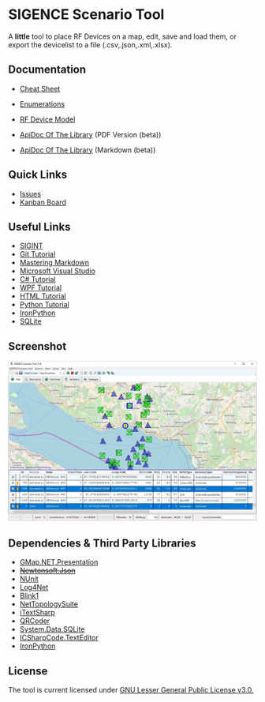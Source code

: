 # SIGENCE Scenario Tool

A **little** tool to place RF Devices on a map, edit, save and load them, or export the devicelist to a file (.csv,.json,.xml,.xlsx).

## Documentation

- [Cheat Sheet](Documentation/Generated/CheatSheet.pdf)
- [Enumerations](Source/SIGENCEScenarioTool.Library/Src/Models/EnumerationsAndConstants.md)
- [RF Device Model](Source/SIGENCEScenarioTool.Library/Src/Models/RFDevice/RFDevice.Properties.md)

- [ApiDoc Of The Library](Documentation/Generated/SIGENCEScenarioTool.Library.pdf) (PDF Version (beta))
- [ApiDoc Of The Library](Documentation/Generated/Markdown/README.md) (Markdown (beta))



## Quick Links

- [Issues](https://github.com/ObiWanLansi/SIGENCE-Scenario-Tool/issues/)
- [Kanban Board](https://github.com/ObiWanLansi/SIGENCE-Scenario-Tool/projects/1?fullscreen=true)


## Useful Links

- [SIGINT](https://en.wikipedia.org/wiki/Signals_intelligence)
- [Git Tutorial](https://www.tutorialspoint.com/git/index.htm)
- [Mastering Markdown](https://guides.github.com/features/mastering-markdown/)
- [Microsoft Visual Studio](https://visualstudio.microsoft.com/)
- [C# Tutorial](https://www.tutorialspoint.com/csharp/index.htm)
- [WPF Tutorial](https://www.tutorialspoint.com/wpf/index.htm)
- [HTML Tutorial](https://www.w3schools.com/html/default.asp)
- [Python Tutorial](https://www.tutorialspoint.com/python/index.htm)
- [IronPython](http://ironpython.net/documentation/dotnet/)
- [SQLite](https://sqlite.org/index.html)


## Screenshot

![Sorry, but here should be a Screenshot :-(](Screenshots/MainApplication.jpg  "Screenshot from the MainWindow.")


## Dependencies &amp; Third Party Libraries

- [GMap.NET.Presentation](https://www.nuget.org/packages/GMap.NET.Presentation/)
- ~~[Newtonsoft.Json](https://www.nuget.org/packages/Newtonsoft.Json/)~~
- [NUnit](https://www.nuget.org/packages/NUnit/)
- [Log4Net](https://www.nuget.org/packages/log4net/)
- [Blink1](https://www.nuget.org/packages/Blink1.ObiWanLansi/)
- [NetTopologySuite](https://www.nuget.org/packages/NetTopologySuite/)
- [iTextSharp](https://www.nuget.org/packages/iTextSharp/)
- [QRCoder](https://github.com/codebude/QRCoder/)
- [System.Data.SQLite](https://www.nuget.org/packages/System.Data.SQLite/)
- [ICSharpCode.TextEditor](https://www.nuget.org/packages/ICSharpCode.TextEditor/)
- [IronPython](https://www.nuget.org/packages/IronPython/)


## License

The tool is current licensed under [GNU Lesser General Public License v3.0.](https://github.com/ObiWanLansi/SIGENCE-Scenario-Tool/blob/master/LICENSE)
